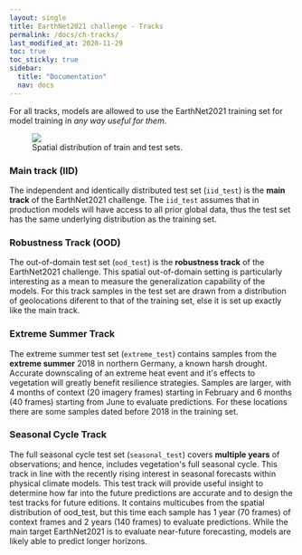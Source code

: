 ```yaml
---
layout: single
title: EarthNet2021 challenge - Tracks
permalink: /docs/ch-tracks/
last_modified_at: 2020-11-29
toc: true
toc_stickly: true
sidebar:
  title: "Documentation"
  nav: docs
---
```


For all tracks, models are allowed to use the EarthNet2021 training set for model training in *any way useful for them*.
<figure class="half">
    <a href="{{ site.baseurl }}/assets/images/guide_cube_spatial_distribution.png"><img src="{{ site.baseurl }}/assets/images/guide_cube_spatial_distribution.png"></a>
    <figcaption>Spatial distribution of train and test sets.</figcaption>
</figure>

### Main track (IID)
The independent and identically distributed test set (`iid_test`) is the **main track** of the EarthNet2021 challenge. The `iid_test` assumes that in production models will have access to all prior global data, thus the test set has the same underlying distribution as the training set.


### Robustness Track (OOD)

The out-of-domain test set (`ood_test`) is the **robustness track** of the EarthNet2021 challenge. This spatial out-of-domain setting is particularly interesting as a mean to measure the generalization capability of the models. For this track samples in the test set are drawn from a distribution of geolocations diferent to that of the training set, else it is set up exactly like the main track.


### Extreme Summer Track

The extreme summer test set (`extreme_test`) contains samples from the **extreme summer** 2018 in northern Germany, a known harsh drought. Accurate downscaling of an extreme heat event and it's effects to vegetation will greatly benefit resilience strategies. 
Samples are larger, with 4 months of context (20 imagery frames) starting in February and 6 months (40 frames) starting from June to evaluate predictions. For these locations there are some samples dated before 2018 in the training set. 



### Seasonal Cycle Track

The full seasonal cycle test set (`seasonal_test`) covers **multiple years** of observations; and hence, includes vegetation's full seasonal cycle. This track in line with the recently rising interest in seasonal forecasts within physical climate models. This test track will provide useful insight to determine how far into the future predictions are accurate and to design the test tracks for future editions. 
It contains multicubes from the spatial distribution of ood_test, but this time each sample has 1 year (70 frames) of context frames and 2 years (140 frames) to evaluate predictions. While the main target EarthNet2021 is to evaluate near-future forecasting, models are likely able to predict longer horizons. 